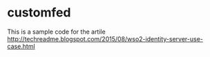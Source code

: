 # customfed

This is a sample code for the artile http://techreadme.blogspot.com/2015/08/wso2-identity-server-use-case.html
